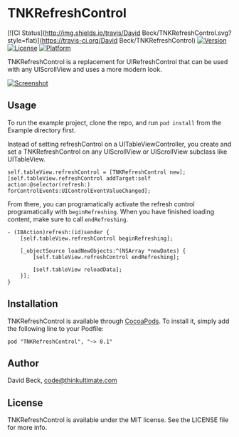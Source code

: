 # TNKRefreshControl

[![CI Status](http://img.shields.io/travis/David Beck/TNKRefreshControl.svg?style=flat)](https://travis-ci.org/David Beck/TNKRefreshControl)
[![Version](https://img.shields.io/cocoapods/v/TNKRefreshControl.svg?style=flat)](http://cocoadocs.org/docsets/TNKRefreshControl)
[![License](https://img.shields.io/cocoapods/l/TNKRefreshControl.svg?style=flat)](http://cocoadocs.org/docsets/TNKRefreshControl)
[![Platform](https://img.shields.io/cocoapods/p/TNKRefreshControl.svg?style=flat)](http://cocoadocs.org/docsets/TNKRefreshControl)

TNKRefreshControl is a replacement for UIRefreshControl that can be used with any UIScrollView
and uses a more modern look.

[![Screenshot](http://zippy.gfycat.com/BlackandwhiteUnevenIndianspinyloach.gif)](http://cl.ly/0R1n0f2D3S3Z)

## Usage

To run the example project, clone the repo, and run `pod install` from the Example directory first.

Instead of setting refreshControl on a UITableViewController, you create and set a TNKRefreshControl on any UIScrollView or UIScrollView subclass like UITableView.

```objc
self.tableView.refreshControl = [TNKRefreshControl new];
[self.tableView.refreshControl addTarget:self action:@selector(refresh:) forControlEvents:UIControlEventValueChanged];
```

From there, you can programatically activate the refresh control programatically with `beginRefreshing`. When you have finished loading content, make sure to call `endRefreshing`.

```objc
- (IBAction)refresh:(id)sender {
    [self.tableView.refreshControl beginRefreshing];
    
    [_objectSource loadNewObjects:^(NSArray *newDates) {
        [self.tableView.refreshControl endRefreshing];
        
        [self.tableView reloadData];
    }];
}
```

## Installation

TNKRefreshControl is available through [CocoaPods](http://cocoapods.org). To install
it, simply add the following line to your Podfile:

    pod "TNKRefreshControl", "~> 0.1"

## Author

David Beck, code@thinkultimate.com

## License

TNKRefreshControl is available under the MIT license. See the LICENSE file for more info.

